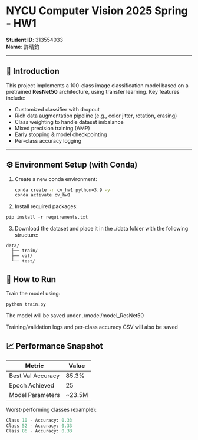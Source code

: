 # NYCU Computer Vision 2025 Spring - HW1

**Student ID**: 313554033  
**Name**: 許晴鈞

---

## 📘 Introduction

This project implements a 100-class image classification model based on a pretrained **ResNet50** architecture, using transfer learning. Key features include:

- Customized classifier with dropout
- Rich data augmentation pipeline (e.g., color jitter, rotation, erasing)
- Class weighting to handle dataset imbalance
- Mixed precision training (AMP)
- Early stopping & model checkpointing
- Per-class accuracy logging

---

## ⚙️ Environment Setup (with Conda)

1. Create a new conda environment:
   ```bash
   conda create -n cv_hw1 python=3.9 -y
   conda activate cv_hw1
2.  Install required packages:
```python
pip install -r requirements.txt
```
3.  Download the dataset and place it in the ./data folder with the following structure:
```
data/
  ├── train/
  ├── val/
  └── test/ 
```
## 🧠 How to Run
Train the model using:
``` python
python train.py
```
The model will be saved under ./model/model_ResNet50

Training/validation logs and per-class accuracy CSV will also be saved

##  📈 Performance Snapshot

| Metric            | Value   |
|-------------------|---------|
| Best Val Accuracy | 85.3%   |
| Epoch Achieved    | 25      |
| Model Parameters  | ~23.5M  |



Worst-performing classes (example):
```python
Class 10 - Accuracy: 0.33
Class 52 - Accuracy: 0.33
Class 86 - Accuracy: 0.33
```